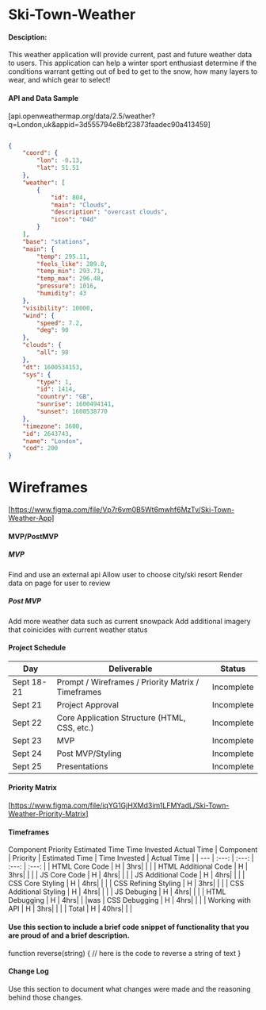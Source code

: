 # Ski-Town-Weather

#### Desciption:

This weather application will provide current, past and future weather data to users.  This application can help a winter sport enthusiast determine if the conditions warrant getting out of bed to get to the snow, how many layers to wear, and which gear to select!

#### API and Data Sample

[api.openweathermap.org/data/2.5/weather?q=London,uk&appid=3d555794e8bf23873faadec90a413459]

```JSON

{
    "coord": {
        "lon": -0.13,
        "lat": 51.51
    },
    "weather": [
        {
            "id": 804,
            "main": "Clouds",
            "description": "overcast clouds",
            "icon": "04d"
        }
    ],
    "base": "stations",
    "main": {
        "temp": 295.11,
        "feels_like": 289.8,
        "temp_min": 293.71,
        "temp_max": 296.48,
        "pressure": 1016,
        "humidity": 43
    },
    "visibility": 10000,
    "wind": {
        "speed": 7.2,
        "deg": 90
    },
    "clouds": {
        "all": 98
    },
    "dt": 1600534153,
    "sys": {
        "type": 1,
        "id": 1414,
        "country": "GB",
        "sunrise": 1600494141,
        "sunset": 1600538770
    },
    "timezone": 3600,
    "id": 2643743,
    "name": "London",
    "cod": 200
}

```

# Wireframes

[https://www.figma.com/file/Vp7r6vm0B5Wt6mwhf6MzTv/Ski-Town-Weather-App]

#### MVP/PostMVP
##### MVP

Find and use an external api
Allow user to choose city/ski resort
Render data on page for user to review

##### Post MVP

Add more weather data such as current snowpack
Add additional imagery that coinicides with current weather status

#### Project Schedule

|  Day | Deliverable | Status
|---|---| ---|
|Sept 18-21| Prompt / Wireframes / Priority Matrix / Timeframes | Incomplete
|Sept 21| Project Approval | Incomplete
|Sept 22| Core Application Structure (HTML, CSS, etc.) | Incomplete
|Sept 23| MVP | Incomplete
|Sept 24| Post MVP/Styling | Incomplete
|Sept 25| Presentations | Incomplete

#### Priority Matrix

[https://www.figma.com/file/iqYG1GjHXMd3im1LFMYadL/Ski-Town-Weather-Priority-Matrix]


#### Timeframes

Component	Priority	Estimated Time	Time Invested	Actual Time
| Component | Priority | Estimated Time | Time Invested | Actual Time |
| --- | :---: |  :---: | :---: | :---: |
| HTML Core Code | H | 3hrs|  |  |
| HTML Additional Code | H | 3hrs|  |  |
| JS Core Code | H | 4hrs|  |  |
| JS Additional Code | H | 4hrs|  |  |
| CSS Core Styling | H | 4hrs|  |  |
| CSS Refining Styling | H | 3hrs|  |  |
| CSS Additional Styling | H | 4hrs|  |  |
| JS Debuging | H | 4hrs|  |  |
| HTML Debugging | H | 4hrs|  |  |was 
| CSS Debugging | H | 4hrs|  |  |
| Working with API | H | 3hrs| |  |
| Total | H | 40hrs|  |  |


#### Use this section to include a brief code snippet of functionality that you are proud of and a brief description.

function reverse(string) {
	// here is the code to reverse a string of text
}
#### Change Log

Use this section to document what changes were made and the reasoning behind those changes.

